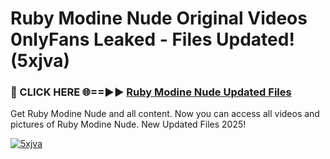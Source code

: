 # Ruby Modine Nude Original Videos 0nlyFans Leaked - Files Updated! (5xjva)

<h3>🔴 CLICK HERE 🌐==►► <a href="https://tinyurl.com/5h6xmrr3" rel="nofollow">Ruby Modine Nude Updated Files</a></h3>

Get Ruby Modine Nude and all content. Now you can access all videos and pictures of Ruby Modine Nude. New Updated Files 2025!

[![5xjva](https://i.imgur.com/KVD873Z.gif)](https://tinyurl.com/5h6xmrr3)
